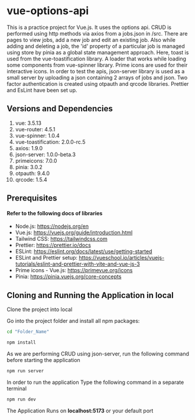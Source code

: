 # vue-options-api

This is a practice project for Vue.js. It uses the options api. CRUD is performed using http methods via axios from a jobs.json in /src. There are pages to view jobs, add a new job and edit an existing job. Also while adding and deleting a job, the 'id' property of a particular job is managed using store by pinia as a global state management approach. Here, toast is used from the vue-toastification library. A loader that works while loading some components from vue-spinner library. Prime icons are used for their interactive icons. In order to test the apis, json-server library is used as a small server by uploading a json containing 2 arrays of jobs and json. Two factor authentication is created using otpauth and qrcode libraries. Prettier and EsLint have been set up.

## Versions and Dependencies

1. vue: 3.5.13
2. vue-router: 4.5.1
3. vue-spinner: 1.0.4
4. vue-toastification: 2.0.0-rc.5
5. axios: 1.9.0
6. json-server: 1.0.0-beta.3
7. primeicons: 7.0.0
8. pinia: 3.0.2
9. otpauth: 9.4.0
10. qrcode: 1.5.4

## Prerequisites

#### Refer to the following docs of libraries

- Node.js: https://nodejs.org/en
- Vue.js: https://vuejs.org/guide/introduction.html
- Tailwind CSS: https://tailwindcss.com
- Prettier: https://prettier.io/docs
- ESLint: https://eslint.org/docs/latest/use/getting-started
- ESLint and Prettier setup: https://vueschool.io/articles/vuejs-tutorials/eslint-and-prettier-with-vite-and-vue-js-3
- Prime icons - Vue.js: https://primevue.org/icons
- Pinia: https://pinia.vuejs.org/core-concepts

## Cloning and Running the Application in local

Clone the project into local

Go into the project folder and install all npm packages:

```bash
cd "Folder_Name"
```

```bash
npm install
```

As we are performing CRUD using json-server, run the following command before starting the application

```bash
npm run server
```

In order to run the application Type the following command in a separate terminal

```bash
npm run dev
```

The Application Runs on **localhost:5173** or your default port

